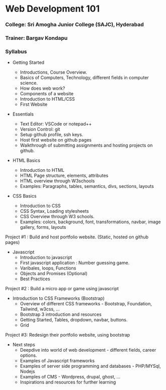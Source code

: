 # Web Development 101 

### College: Sri Amogha Junior College  (SAJC), Hyderabad

### Trainer: Bargav Kondapu


### Syllabus 

- Getting Started
  - Introductions, Course Overview. 
  - Basics of Computers, Technology, different fields in computer science. 
  - How does web work? 
  - Components of a website 
  - Introduction to HTML/CSS
  - First Website 

- Essentials 
  - Text Editor: VSCode or notepad++
  - Version Control: git 
  - Setup github profile, ssh keys. 
  - Host first website on github pages
  - Walkthrough of submitting assignments and hosting projects on github. 

- HTML Basics 
  - Introduction to HTML 
  - HTML Page structure, elements, attributes
  - HTML overview through W3schools 
  - Examples: Paragraphs, tables, semantics, divs, sections, layouts

- CSS Basics 
  - Introduction to CSS
  - CSS Syntax, Loading stylesheets
  - CSS Overview through W3 schools. 
  - Examples: colors, background, font, transformations, navbar, image gallery, forms, layouts
 
Project #1 : Build and host portfolio website. (Static, hosted on github pages)

- Javascript 
  - Introduction to javascript 
  - First javascript application : Number guessing game. 
  - Varibales, loops, Functions 
  - Objects and Promises (Optional) 
  - Best Practices 

Project #2 : Build a micro app or game using javascript 

- Introduction to CSS Frameworks (Bootstrap)
  - Overview of different CSS frameworks - Bootstrap, Foundation, Tailwind, w3css, ... 
  - Bootstrap 3 introduction and resources 
  - Getting Started, Tables, dropdown, navbar, buttons. 
  - Grid

Project #3: Redesign their portfolio website, using bootstrap 

- Next steps 
  - Deepdive into world of web development - different fields, career options.
  - Examples of Javascript frameworks 
  - Examples of server side programming and databases - PHP/MYSql, Nodejs
  - Examples of CMS - Wordpress, drupal, ghost, ... 
  - Inspirations and resources for further learning 


